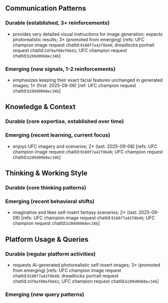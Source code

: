 ## Communication Patterns
### Durable (established, 3+ reinforcements)
- provides very detailed visual instructions for image generation; expects photorealistic results; 3× (promoted from emerging) [refs: UFC champion image request chatId:`9180f7a42f8b40`; dreadlocks portrait request chatId:`2df0af08ef6641`; UFC champion request chatId:`b209d0968ec34b`]

### Emerging (new signals, 1-2 reinforcements)
- emphasizes keeping their exact facial features unchanged in generated images; 1× (first: 2025-09-06) [ref: UFC champion request chatId:`b209d0968ec34b`]

## Knowledge & Context
### Durable (core expertise, established over time)

### Emerging (recent learning, current focus)
- enjoys UFC imagery and scenarios; 2× (last: 2025-09-06) [refs: UFC champion image request chatId:`9180f7a42f8b40`; UFC champion request chatId:`b209d0968ec34b`]

## Thinking & Working Style
### Durable (core thinking patterns)

### Emerging (recent behavioral shifts)
- imaginative and likes self-insert fantasy scenarios; 2× (last: 2025-09-06) [refs: UFC champion image request chatId:`9180f7a42f8b40`; UFC champion request chatId:`b209d0968ec34b`]

## Platform Usage & Queries
### Durable (regular platform activities)
- requests AI-generated photorealistic self-insert images; 3× (promoted from emerging) [refs: UFC champion image request chatId:`9180f7a42f8b40`; dreadlocks portrait request chatId:`2df0af08ef6641`; UFC champion request chatId:`b209d0968ec34b`]

### Emerging (new query patterns)
